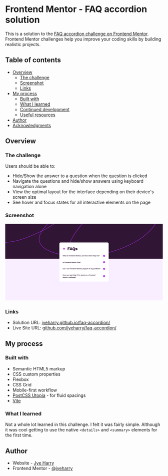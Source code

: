 # Frontend Mentor - FAQ accordion solution

This is a solution to the [FAQ accordion challenge on Frontend Mentor](https://www.frontendmentor.io/challenges/faq-accordion-wyfFdeBwBz). Frontend Mentor challenges help you improve your coding skills by building realistic projects. 

## Table of contents

- [Overview](#overview)
  - [The challenge](#the-challenge)
  - [Screenshot](#screenshot)
  - [Links](#links)
- [My process](#my-process)
  - [Built with](#built-with)
  - [What I learned](#what-i-learned)
  - [Continued development](#continued-development)
  - [Useful resources](#useful-resources)
- [Author](#author)
- [Acknowledgments](#acknowledgments)

## Overview

### The challenge

Users should be able to:

- Hide/Show the answer to a question when the question is clicked
- Navigate the questions and hide/show answers using keyboard navigation alone
- View the optimal layout for the interface depending on their device's screen size
- See hover and focus states for all interactive elements on the page

### Screenshot

![](./screenshot.png)

### Links

- Solution URL: [jyeharry.github.io/faq-accordion/](https://jyeharry.github.io/faq-accordion/)
- Live Site URL: [github.com/jyeharry/faq-accordion/](https://github.com/jyeharry/faq-accordion/)

## My process

### Built with

- Semantic HTML5 markup
- CSS custom properties
- Flexbox
- CSS Grid
- Mobile-first workflow
- [PostCSS Utopia](https://github.com/trys/postcss-utopia) - for fluid spacings
- [Vite](https://vite.dev/)

### What I learned

Not a whole lot learned in this challenge. I felt it was fairly simple. Although it was cool getting to use the native `<details>` and `<summary>` elements for the first time.

## Author

- Website - [Jye Harry](https://jyeharry.github.io/)
- Frontend Mentor - [@jyeharry](https://www.frontendmentor.io/profile/jyeharry)

